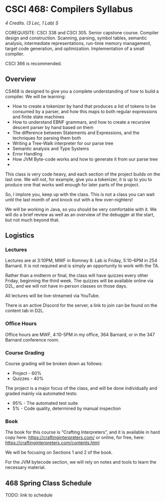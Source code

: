 # CSCI 468: Compilers Syllabus

_4 Credits. (3 Lec, 1 Lab) S_

COREQUISITE: CSCI 338 and CSCI 305. Senior capstone course. Compiler design and construction. Scanning, parsing, symbol 
tables, semantic analysis, intermediate representations, run-time memory management, target code generation, and 
optimization. Implementation of a small compiler.

CSCI 366 is recommended.

## Overview

CS468 is designed to give you a complete understanding of how to build a compiler. We will be
learning:

*  How to create a tokenizer by hand that produces a list of tokens to be consumed by a parser, and
how this maps to both regular expressions and finite state machines
* How to understand EBNF grammars, and how to create a recursive descent parser by hand
based on them
* The difference between Statements and Expressions, and the techniques for parsing them both
* Writing a Tree-Walk interpreter for our parse tree
* Semantic analysis and Type Systems
* Error Handling
* How JVM Byte-code works and how to generate it from our parse tree
* 
This class is very code heavy, and each section of the project builds on the last one. We will not, for
example, give you a tokenizer, it is up to you to produce one that works well enough for later parts of
the project.

So, I implore you, keep up with the class. This is not a class you can wait until the last month of and
knock out with a few over-nighters!

We will be working in Java, so you should be very comfortable with it. We will do a brief review as
well as an overview of the debugger at the start, but not much beyond that.

## Logistics

### Lectures

Lectures are at 3:10PM, MWF in Romney 8.  Lab is Friday, 5:10-6PM in 254 Barnard.  It is not required and is simply
an opportunity to work with the TA.

Rather than a midterm or final, the class will have quizzes every other Friday, beginning the third
week. The quizzes will be available online via D2L, and we will not have in-person classes on those days.

All lectures will be live-streamed via YouTube.

There is an active Discord for the server, a link to join can be found on the content tab in D2L.

### Office Hours

Office hours are MWF, 4:10-5PM in my office, 364 Barnard, or in the 347 Barnard conference room. 

### Course Grading

Course grading will be broken down as follows:

* Project - 60%
* Quizzes - 40%

The project is a major focus of the class, and will be done individually and graded mainly via
automated tests:

* 95% - The automated test suite
* 5% - Code quality, determined by manual inspection

### Book

The book for this course is “Crafting Interpreters”, and it is available in hard copy here:
https://craftinginterpreters.com/ or online, for free, here: https://craftinginterpreters.com/contents.html

We will be focusing on Sections 1 and 2 of the book.

For the JVM bytecode section, we will rely on notes and tools to learn the necessary material.

## 468 Spring Class Schedule

TODO: link to schedule
